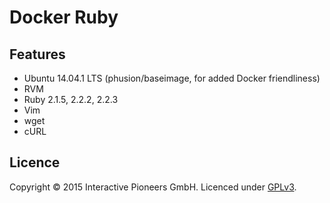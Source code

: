 # Docker Ruby

## Features
- Ubuntu 14.04.1 LTS (phusion/baseimage, for added Docker friendliness)
- RVM
- Ruby 2.1.5, 2.2.2, 2.2.3
- Vim
- wget
- cURL

## Licence
Copyright © 2015 Interactive Pioneers GmbH. Licenced under [GPLv3](LICENSE).
